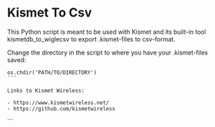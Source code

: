 # Kismet To Csv

This Python script is meant to be used with Kismet and its built-in tool kismetdb_to_wiglecsv to export .kismet-files to csv-format.

Change the directory in the script to where you have your .kismet-files saved:
```
os.chdir('PATH/TO/DIRECTORY')
´´´

Links to Kismet Wireless:
```
    - https://www.kismetwireless.net/
    - https://github.com/kismetwireless
´´´